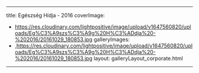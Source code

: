 
---
title: Egészség Hídja - 2016
coverImage:
  - https://res.cloudinary.com/lightpositive/image/upload/v1647560820/uploads/Eg%C3%A9szs%C3%A9g%20H%C3%ADdja%20-%202016/20161029_180853.jpg
galleryImages:
   - ,https://res.cloudinary.com/lightpositive/image/upload/v1647560820/uploads/Eg%C3%A9szs%C3%A9g%20H%C3%ADdja%20-%202016/20161029_180853.jpg
layout: galleryLayout_corporate.html
---
